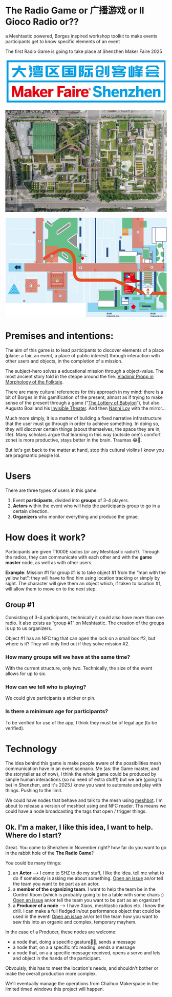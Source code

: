 # **The Radio Game** or **广播游戏** or **Il Gioco Radio** or??
a Meshtastic  powered, Borges inspired workshop toolkit to make events participants get to know specific elements of an event

The first Radio Game is going to take place at Shenzhen Maker Faire 2025 

![](./img/logo.png)

![](./img/map1.png)  

![](./img/map2.png)  



# Premises and intentions:

The aim of this game is to lead participants to discover elements of a place (place: a fair, an event, a place of public interest) through interaction with other users and objects, in the completion of a mission. 

The subject-hero solves a educational mission through a object-value. The most ancient story told in the steppe around the fire. [Vladimir Propp in Morphology of the Folktale](https://en.wikipedia.org/wiki/Vladimir_Propp). 

There are many cultural references for this approach in my mind: there is a bit of Borges in this gamification of the present, almost as if trying to make sense of the present through a game (“[The Lottery of Babylon](https://en.wikipedia.org/wiki/The_Lottery_in_Babylon)”), but also Augusto Boal and his [Invisible Theater](https://en.wikipedia.org/wiki/Invisible_theater). And then [Nanni Loy](https://en.wikipedia.org/wiki/Nanni_Loy) with the mirror...

Much more simply, it is a matter of building a fixed narrative infrastructure that the user must go through in order to achieve something. 
In doing so, they will discover certain things (about themselves, the space they are in, life). Many scholars argue that learning in this way (outside one's comfort zone) is more productive, stays better in the brain. Traumas 😂🫣.

But let's get back to the matter at hand, stop this cultural violins I know you are pragmantic people lol.

# Users

There are three types of users in this game:
1) Event **participants**, divided into **groups** of 3-4 players.
2) **Actors** within the event who will help the participants group to go in a certain direction.
3) **Organizers** who monitor everything and produce the gmae.


# How does it work?

Participants are given T1000E radios (or any Meshtastic radio?). 
Through the radios, they can communicate with each other and with the **game master** node, as well as with other users.

**Example**: Mission #1 for group #1 is to take object #1 from the “man with the yellow hat”: they will have to find him using location tracking or simply by sight. The character will give them an object which, if taken to location #1, will allow them to move on to the next step. 

## Group #1

Consisting of 3-4 participants, technically it could also have more than one radio. It also exists as “group #1” on Meshtastic. The creation of the groups is up to us organizers.

Object #1 has an NFC tag that can open the lock on a small box #2, but where is it? They will only find out if they solve mission #2.

### How many groups will we have at the same time?

With the current structure, only two. Technically, the size of the event allows for up to six. 

### How can we tell who is playing?

We could give participants a sticker or pin.

### Is there a minimum age for participants?

To be verified for use of the app, I think they must be of legal age (to be verified).


# Technology

The idea behind this game is make people aware of the possibilities mesh communication have in an event scenario. 
Me (as: the Game master, and the storyteller as of now), I think the whole game could be produced by simple human interactions (so no need of extra stuff!) but we are (going to be) in Shenzhen, and it's 2025.I know you want to automate and play with things. Pushing to the limit. 

We could have nodes that behave and talk to the mesh using [meshbot](https://github.com/vongomben/meshbot).
I'm about to release a version of meshbot using and NFC reader. Ths means we could have a node broadcasting the tags that open / trigger things.

## Ok. I'm a maker, I like this idea, I want to help. Where do I start?

Great. You come to Shenzhen in November right? how far do you want to go in the rabbit hole of the **The Radio Game**?

You could be many things:
1) an **Actor** --> I come to SHZ to do my stuff, I like the idea. tell me what to do if somebody is asking me about something. [Open an issue](https://github.com/vongomben/radio-game/issues/new) an/or tell the team you want to be part as an actor.
2) a **member of the organizing team**. I want to help the team be in the Control Room (which is probably going to be a table with some chairs :) [Open an issue](https://github.com/vongomben/radio-game/issues/new) an/or tell the team you want to be part as an organizer!
3) a **Producer of a node** --> I have Xiaos, meshtastic radios etc. I know the drill. I can make a full fledged in/out performance object that could be used in the event! [Open an issue](https://github.com/vongomben/radio-game/issues/new) an/or tell the team how you want to sew this into an organic and complex, temporary mayhem.

In the case of a Producer, these nodes are welcome:
* a node that, doing a specific gesture🤌🏼, sends a message
* a node that, on a a specific nfc reading, sends a message
* a node that, on a a specific message received, opens a servo and lets and object in the hands of the participant. 

Obvouisly, this has to meet the location's needs, and shouldn't bother or make the overall production more complex.

We'll eventually manage the operations from Chaihuo Makerspace in the limited timed windows this project will happen.  








